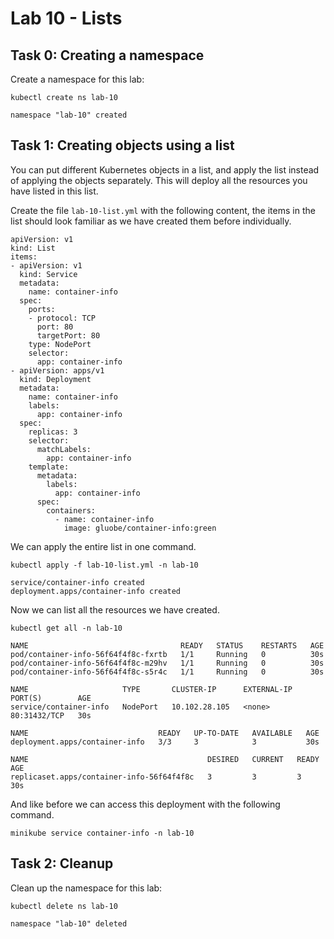 # Lab 10 - Lists

## Task 0: Creating a namespace

Create a namespace for this lab:

```
kubectl create ns lab-10

namespace "lab-10" created
```

## Task 1: Creating objects using a list

You can put different Kubernetes objects in a list, and apply the list instead
of applying the objects separately. This will deploy all the resources you have
listed in this list.

Create the file `lab-10-list.yml` with the following content, the items in the
list should look familiar as we have created them before individually.

```
apiVersion: v1
kind: List
items:
- apiVersion: v1
  kind: Service
  metadata:
    name: container-info
  spec:
    ports:
    - protocol: TCP
      port: 80
      targetPort: 80
    type: NodePort
    selector:
      app: container-info
- apiVersion: apps/v1
  kind: Deployment
  metadata:
    name: container-info
    labels:
      app: container-info
  spec:
    replicas: 3
    selector:
      matchLabels:
        app: container-info
    template:
      metadata:
        labels:
          app: container-info
      spec:
        containers:
          - name: container-info
            image: gluobe/container-info:green
```

We can apply the entire list in one command.

```
kubectl apply -f lab-10-list.yml -n lab-10

service/container-info created
deployment.apps/container-info created
```

Now we can list all the resources we have created.

```
kubectl get all -n lab-10

NAME                                  READY   STATUS    RESTARTS   AGE
pod/container-info-56f64f4f8c-fxrtb   1/1     Running   0          30s
pod/container-info-56f64f4f8c-m29hv   1/1     Running   0          30s
pod/container-info-56f64f4f8c-s5r4c   1/1     Running   0          30s

NAME                     TYPE       CLUSTER-IP      EXTERNAL-IP   PORT(S)        AGE
service/container-info   NodePort   10.102.28.105   <none>        80:31432/TCP   30s

NAME                             READY   UP-TO-DATE   AVAILABLE   AGE
deployment.apps/container-info   3/3     3            3           30s

NAME                                        DESIRED   CURRENT   READY   AGE
replicaset.apps/container-info-56f64f4f8c   3         3         3       30s
```

And like before we can access this deployment with the following command.

```
minikube service container-info -n lab-10
```

## Task 2: Cleanup

Clean up the namespace for this lab:

```
kubectl delete ns lab-10

namespace "lab-10" deleted
```
